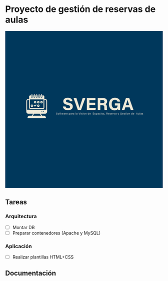 # Proyecto de gestión de reservas de aulas
![SVERGA](https://github.com/CIS-TIC/Proyecto/blob/main/SVERGA.png)
## Tareas
### Arquitectura
- [ ] Montar DB
- [ ] Preparar contenedores (Apache y MySQL)
### Aplicación
- [ ] Realizar plantillas HTML+CSS
## Documentación

